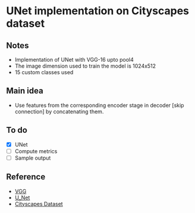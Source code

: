 # UNet implementation on Cityscapes dataset

## Notes
* Implementation of UNet with VGG-16 upto pool4
* The image dimension used to train the model is 1024x512
* 15 custom classes used

## Main idea
* Use features from the corresponding encoder stage in decoder [skip connection] by concatenating them. 

## To do
- [x] UNet
- [ ] Compute metrics
- [ ] Sample output

## Reference
* [VGG](https://arxiv.org/abs/1409.1556)
* [U\_Net](https://arxiv.org/pdf/1505.04597)
* [Cityscapes Dataset](https://www.cityscapes-dataset.com/)
